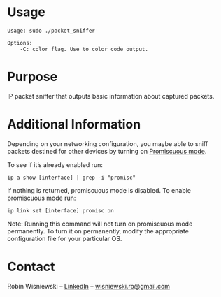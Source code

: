 ﻿# Usage

```
Usage: sudo ./packet_sniffer

Options:
	-C: color flag. Use to color code output.
```
# Purpose

IP packet sniffer that outputs basic information about captured packets.

# Additional Information

Depending on your networking configuration, you maybe able to sniff packets destined for other devices by turning on [Promiscuous mode](https://en.wikipedia.org/wiki/Promiscuous_mode). 

To see if it’s already enabled run:
```
ip a show [interface] | grep -i "promisc"
```
If nothing is returned, promiscuous mode is disabled. To enable promiscuous mode run:
```
ip link set [interface] promisc on
```

Note: Running this command will not turn on promiscuous mode permanently. To turn it on permanently, modify the appropriate configuration file for your particular OS.

# Contact

Robin Wisniewski – [LinkedIn](https://www.linkedin.com/in/robin-wisniewski/) –  [wisniewski.ro@gmail.com](mailto:wisniewski.ro@gmail.com)
